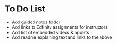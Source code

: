 # To Do List
- Add guided notes folder
- Add links to Edfinity assignments for instructors
- Add list of embedded videos & applets
- Add readme explaining text and links to the above
